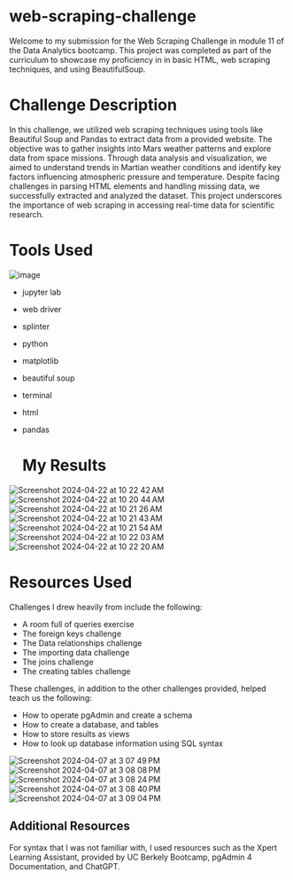 # web-scraping-challenge


Welcome to my submission for the Web Scraping Challenge in module 11 of the Data Analytics bootcamp. This project was completed as part of the curriculum to showcase my proficiency in in basic HTML, web scraping techniques, and using BeautifulSoup.


# Challenge Description
In this challenge, we utilized web scraping techniques using tools like Beautiful Soup and Pandas to extract data from a provided website. The objective was to gather insights into Mars weather patterns and explore data from space missions. Through data analysis and visualization, we aimed to understand trends in Martian weather conditions and identify key factors influencing atmospheric pressure and temperature. Despite facing challenges in parsing HTML elements and handling missing data, we successfully extracted and analyzed the dataset. This project underscores the importance of web scraping in accessing real-time data for scientific research. 





# Tools Used

![image](https://github.com/erinengle2024/python-challenge/assets/158017994/af2a5777-dbe6-4ba7-9bc5-70c93b2354da)

- jupyter lab
- web driver
- splinter
- python
- matplotlib
- beautiful soup
- terminal
- html
- pandas


  
  # My Results
![Screenshot 2024-04-22 at 10 22 42 AM](https://github.com/erinengle2024/web-scraping-challenge/assets/158017994/1c7c51d4-1b31-4376-b784-bc32e9c423ac)
![Screenshot 2024-04-22 at 10 20 44 AM](https://github.com/erinengle2024/web-scraping-challenge/assets/158017994/272fdc55-cc79-4149-b402-b8038eff2f2c)
![Screenshot 2024-04-22 at 10 21 26 AM](https://github.com/erinengle2024/web-scraping-challenge/assets/158017994/821e8a46-8a23-49f2-ad5d-78da5dc4785b)
![Screenshot 2024-04-22 at 10 21 43 AM](https://github.com/erinengle2024/web-scraping-challenge/assets/158017994/947339f1-ffc8-49c6-b202-bc261dabca0c)
![Screenshot 2024-04-22 at 10 21 54 AM](https://github.com/erinengle2024/web-scraping-challenge/assets/158017994/4e6ed0b7-e080-431c-b13a-f493e2b4499c)
![Screenshot 2024-04-22 at 10 22 03 AM](https://github.com/erinengle2024/web-scraping-challenge/assets/158017994/0a0836c7-87e9-4f40-87d9-b8f0a46e6d6d)
![Screenshot 2024-04-22 at 10 22 20 AM](https://github.com/erinengle2024/web-scraping-challenge/assets/158017994/783d1b11-3e7f-4a3f-98f4-c0d9054c0f74)





# Resources Used

Challenges I drew heavily from include the following:
 - A room full of queries exercise
 - The foreign keys challenge
 - The Data relationships challenge
 - The importing data challenge
 - The joins challenge
 - The creating tables challenge


These challenges, in addition to the other challenges provided, helped teach us the following:
- How to operate pgAdmin and create a schema
- How to create a database, and tables
- How to store results as views
- How to look up database information using SQL syntax

![Screenshot 2024-04-07 at 3 07 49 PM](https://github.com/erinengle2024/sql-challenge/assets/158017994/5e795526-fc0b-4a97-a047-4c7462ec0908)
![Screenshot 2024-04-07 at 3 08 08 PM](https://github.com/erinengle2024/sql-challenge/assets/158017994/ac55ae92-d4f1-4f15-b35f-b7f9a9f4462c)
![Screenshot 2024-04-07 at 3 08 24 PM](https://github.com/erinengle2024/sql-challenge/assets/158017994/3ca9da06-1e93-4bec-84ea-07485c5bab29)
![Screenshot 2024-04-07 at 3 08 40 PM](https://github.com/erinengle2024/sql-challenge/assets/158017994/20898afe-3cec-4551-811f-ce46e65b5959)
![Screenshot 2024-04-07 at 3 09 04 PM](https://github.com/erinengle2024/sql-challenge/assets/158017994/fdd4c0f5-4dd4-4060-896d-072738c87e18)








 ## Additional Resources
For syntax that I was not familiar with, I used resources such as the Xpert Learning Assistant, provided by UC Berkely Bootcamp, pgAdmin 4 Documentation, and ChatGPT.  
